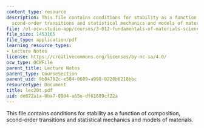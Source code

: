 ```yaml
---
content_type: resource
description: This file contains conditions for stability as a function of composition,
  scond-order transitions and statistical mechanics and models of materials.
file: /ol-ocw-studio-app/courses/3-012-fundamentals-of-materials-science-fall-2005/de672a1a8ba78904a65edf61689cf22a_lec20t.pdf
file_size: 1453165
file_type: application/pdf
learning_resource_types:
- Lecture Notes
license: https://creativecommons.org/licenses/by-nc-sa/4.0/
ocw_type: OCWFile
parent_title: Lecture Notes
parent_type: CourseSection
parent_uid: 9b84782c-e584-0689-a998-0228b6218bbc
resourcetype: Document
title: lec20t.pdf
uid: de672a1a-8ba7-8904-a65e-df61689cf22a
---
```

This file contains conditions for stability as a function of composition, scond-order transitions and statistical mechanics and models of materials.